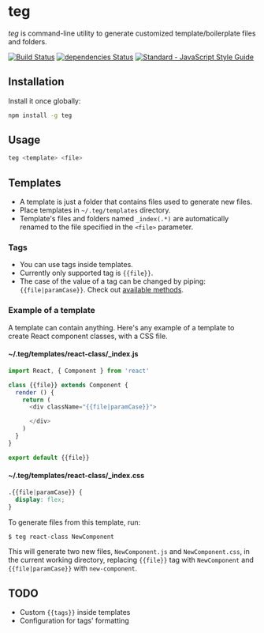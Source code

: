 # teg

*teg* is command-line utility to generate customized template/boilerplate files and folders.

[![Build Status](https://travis-ci.org/tu4mo/teg.svg?branch=master)](https://travis-ci.org/tu4mo/teg)
[![dependencies Status](https://david-dm.org/tu4mo/teg/status.svg)](https://david-dm.org/tu4mo/teg)
[![Standard - JavaScript Style Guide](https://img.shields.io/badge/code%20style-standard-brightgreen.svg)](http://standardjs.com/)

## Installation

Install it once globally:

```sh
npm install -g teg
```

## Usage

```sh
teg <template> <file>
```

## Templates

* A template is just a folder that contains files used to generate new files.
* Place templates in `~/.teg/templates` directory.
* Template's files and folders named `_index(.*)` are automatically renamed to the file specified in the `<file>` parameter.

### Tags

* You can use tags inside templates.
* Currently only supported tag is `{{file}}`.
* The case of the value of a tag can be changed by piping: `{{file|paramCase}}`. Check out [available methods](https://github.com/blakeembrey/change-case).

### Example of a template

A template can contain anything. Here's any example of a template to create React component classes, with a CSS file.

#### ~/.teg/templates/react-class/\_index.js

```javascript
import React, { Component } from 'react'

class {{file}} extends Component {
  render () {
    return (
      <div className="{{file|paramCase}}">

      </div>
    )
  }
}

export default {{file}}
```

#### ~/.teg/templates/react-class/\_index.css

```css
.{{file|paramCase}} {
  display: flex;
}
```

To generate files from this template, run:

```sh
$ teg react-class NewComponent
```

This will generate two new files, `NewComponent.js` and `NewComponent.css`, in the current working directory, replacing `{{file}}` tag with `NewComponent` and `{{file|paramCase}}` with `new-component`.

## TODO

* Custom `{{tags}}` inside templates
* Configuration for tags' formatting
